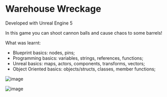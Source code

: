 # Warehouse Wreckage

Developed with Unreal Engine 5

In this game you can shoot cannon balls and cause chaos to some barrels!

What was learnt:

- Blueprint basics: nodes, pins;
- Programming basics: variables, strings, references, functions;
- Unreal basics: maps, actors, components, transforms, vectors;
- Object Oriented basics: objects/structs, classes, member functions;

![image](https://user-images.githubusercontent.com/27180625/221374402-af7c6d0b-6a62-4d18-a080-40732fe1d5ec.png)

![image](https://user-images.githubusercontent.com/27180625/221374580-c8e875ac-ab0c-4c5c-912a-e0e02f8b3ab4.png)


